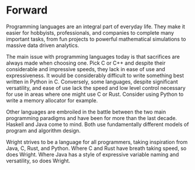 # Forward
Programming languages are an integral part of everyday life. 
They make it easier for hobbyists, professionals, and 
companies to complete many important tasks, from fun projects 
to powerful mathematical simulations to massive data driven analytics.

The main issue with programming languages today is that sacrifices 
are always made when choosing one. Pick C or C++ and despite their 
considerable and impressive speeds, they lack in ease of use and expressiveness. 
It would be considerably difficult to write 
something best written in Python in C. 
Conversely, some languages, despite significant versatility, and ease of use 
lack the speed and low level control necessary for use in areas where one
 might use C or Rust. Consider using Python to write a memory allocator for example.

Other languages are embroiled in the battle between the two main 
programming paradigms and have been for more than the last decade. 
Haskell and Java come to mind. Both use fundamentally different 
models of program and algorithm design.

Wright strives to be a language for all programmers, taking 
inspiration from Java, C, Rust, and Python. Where C and Rust
 have breath taking speed, so does Wright. Where Java has a 
 style of expressive variable naming and versatility, so 
 does Wright.